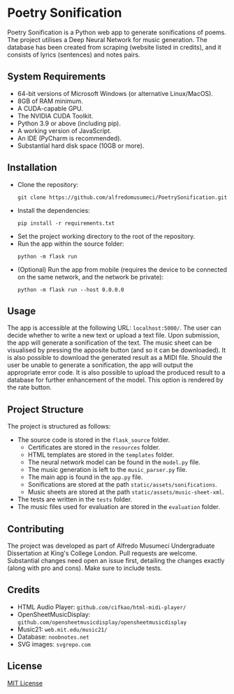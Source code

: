 # Poetry Sonification
Poetry Sonification is a Python web app to generate sonifications of poems.
The project utilises a Deep Neural Network for music generation. The database
has been created from scraping (website listed in credits), and it consists of lyrics (sentences)
and notes pairs.

## System Requirements
- 64-bit versions of Microsoft Windows (or alternative Linux/MacOS).
- 8GB of RAM minimum.
- A CUDA-capable GPU.
- The NVIDIA CUDA Toolkit.
- Python 3.9 or above (including pip).
- A working version of JavaScript.
- An IDE (PyCharm is recommended).
- Substantial hard disk space (10GB or more).

## Installation
- Clone the repository:
    ```
    git clone https://github.com/alfredomusumeci/PoetrySonification.git
    ```
- Install the dependencies:
    ```
    pip install -r requirements.txt
    ```
- Set the project working directory to the root of the repository.
- Run the app within the source folder:
    ```
    python -m flask run
    ```
- (Optional) Run the app from mobile (requires the device to be connected on the
  same network, and the network be private):
    ```
    python -m flask run --host 0.0.0.0
    ```
## Usage
The app is accessible at the following URL:
    ```
    localhost:5000/
    ```.
The user can decide whether to write a new text or upload a text file.
Upon submission, the app will generate a sonification of the text.
The music sheet can be visualised by pressing the apposite button (and so it can be downloaded).
It is also possible to download the generated result as a MIDI file.
Should the user be unable to generate a sonification, the app will output the appropriate error code.
It is also possible to upload the produced result to a database for further enhancement of the model.
This option is rendered by the rate button.

## Project Structure
The project is structured as follows:
- The source code is stored in the `flask_source` folder.
    - Certificates are stored in the `resources` folder.
    - HTML templates are stored in the `templates` folder.
    - The neural network model can be found in the `model.py` file.
    - The music generation is left to the `music_parser.py` file.
    - The main app is found in the `app.py` file.
    - Sonifications are stored at the path `static/assets/sonifications`.
    - Music sheets are stored at the path `static/assets/music-sheet-xml`.
- The tests are written in the `tests` folder.
- The music files used for evaluation are stored in the `evaluation` folder.
    


## Contributing
The project was developed as part of Alfredo Musumeci Undergraduate Dissertation at King's College London.
Pull requests are welcome. Substantial changes need open an issue first, detailing the changes exactly (along
with pro and cons). Make sure to include tests.

## Credits
- HTML Audio Player: `github.com/cifkao/html-midi-player/`
- OpenSheetMusicDisplay: `github.com/opensheetmusicdisplay/opensheetmusicdisplay`
- Music21: `web.mit.edu/music21/`
- Database: `noobnotes.net`
- SVG images: `svgrepo.com`

## License
[MIT License](https://opensource.org/licenses/MIT)
  
